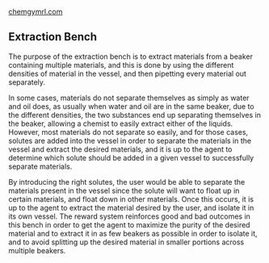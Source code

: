 [chemgymrl.com](https://chemgymrl.com/)

## Extraction Bench

The purpose of the extraction bench is to extract materials from a beaker containing multiple materials, and this is done by using the different densities of material in the vessel, and then pipetting every material out separately. 

In some cases, materials do not separate themselves as simply as water and oil does, as usually when water and oil are in the same beaker, due to the different densities, the two substances end up separating themselves in the beaker, allowing a chemist to easily extract either of the liquids. However, most materials do not separate so easily, and for those cases, solutes are added into the vessel in order to separate the materials in the vessel and extract the desired materials, and it is up to the agent to determine which solute should be added in a given vessel to successfully separate materials. 

By introducing the right solutes, the user would be able to separate the materials present in the vessel since the solute will want to float up in certain materials, and float down in other materials. Once this occurs, it is up to the agent to extract the material desired by the user, and isolate it in its own vessel. The reward system reinforces good and bad outcomes in this bench in order to get the agent to maximize the purity of the desired material and to extract it in as few beakers as possible in order to isolate it, and to avoid splitting up the desired material in smaller portions across multiple beakers.

